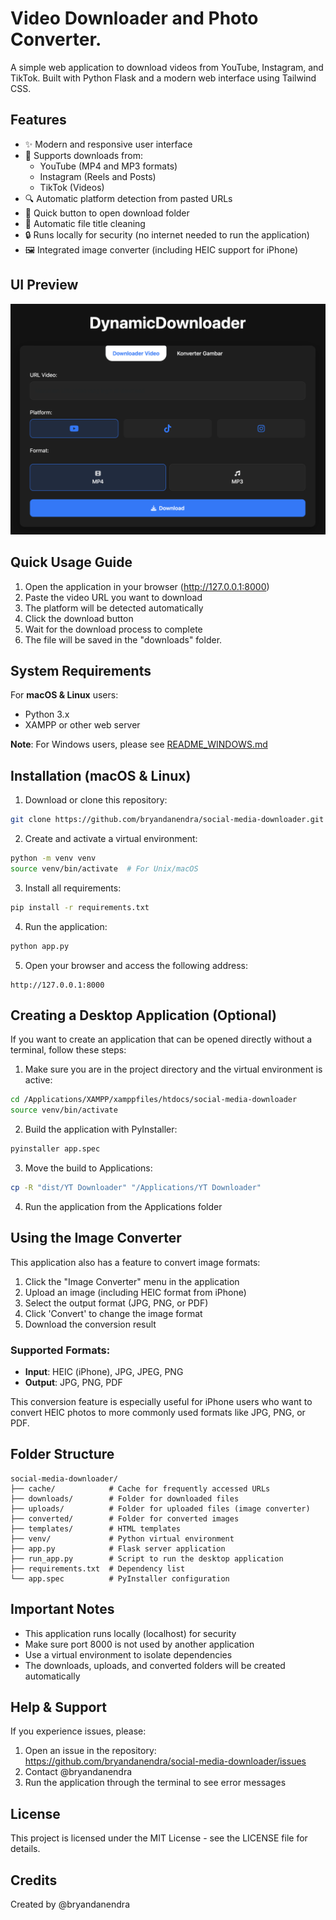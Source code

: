 # Video Downloader and Photo Converter.

A simple web application to download videos from YouTube, Instagram, and TikTok. Built with Python Flask and a modern web interface using Tailwind CSS.

## Features

- ✨ Modern and responsive user interface
- 🎥 Supports downloads from:
  - YouTube (MP4 and MP3 formats)
  - Instagram (Reels and Posts)
  - TikTok (Videos)
- 🔍 Automatic platform detection from pasted URLs
- 📁 Quick button to open download folder
- 🎯 Automatic file title cleaning
- 🔒 Runs locally for security (no internet needed to run the application)
- 🖼️ Integrated image converter (including HEIC support for iPhone)

## UI Preview

![App UI Preview](UI.png)

## Quick Usage Guide

1. Open the application in your browser (http://127.0.0.1:8000)
2. Paste the video URL you want to download
3. The platform will be detected automatically
4. Click the download button
5. Wait for the download process to complete
6. The file will be saved in the "downloads" folder.

## System Requirements

For **macOS & Linux** users:
- Python 3.x
- XAMPP or other web server

**Note**: For Windows users, please see [README_WINDOWS.md](README_WINDOWS.md)

## Installation (macOS & Linux)

1. Download or clone this repository:
```bash
git clone https://github.com/bryandanendra/social-media-downloader.git
```

2. Create and activate a virtual environment:
```bash
python -m venv venv
source venv/bin/activate  # For Unix/macOS
```

3. Install all requirements:
```bash
pip install -r requirements.txt
```

4. Run the application:
```bash
python app.py
```

5. Open your browser and access the following address:
```
http://127.0.0.1:8000
```

## Creating a Desktop Application (Optional)

If you want to create an application that can be opened directly without a terminal, follow these steps:

1. Make sure you are in the project directory and the virtual environment is active:
```bash
cd /Applications/XAMPP/xamppfiles/htdocs/social-media-downloader
source venv/bin/activate
```

2. Build the application with PyInstaller:
```bash
pyinstaller app.spec
```

3. Move the build to Applications:
```bash
cp -R "dist/YT Downloader" "/Applications/YT Downloader"
```

4. Run the application from the Applications folder

## Using the Image Converter

This application also has a feature to convert image formats:
1. Click the "Image Converter" menu in the application
2. Upload an image (including HEIC format from iPhone)
3. Select the output format (JPG, PNG, or PDF)
4. Click 'Convert' to change the image format
5. Download the conversion result

### Supported Formats:
- **Input**: HEIC (iPhone), JPG, JPEG, PNG
- **Output**: JPG, PNG, PDF

This conversion feature is especially useful for iPhone users who want to convert HEIC photos to more commonly used formats like JPG, PNG, or PDF.

## Folder Structure

```
social-media-downloader/
├── cache/            # Cache for frequently accessed URLs
├── downloads/        # Folder for downloaded files
├── uploads/          # Folder for uploaded files (image converter)
├── converted/        # Folder for converted images
├── templates/        # HTML templates
├── venv/             # Python virtual environment
├── app.py            # Flask server application
├── run_app.py        # Script to run the desktop application
├── requirements.txt  # Dependency list
└── app.spec          # PyInstaller configuration
```

## Important Notes

- This application runs locally (localhost) for security
- Make sure port 8000 is not used by another application
- Use a virtual environment to isolate dependencies
- The downloads, uploads, and converted folders will be created automatically

## Help & Support

If you experience issues, please:
1. Open an issue in the repository: https://github.com/bryandanendra/social-media-downloader/issues
2. Contact @bryandanendra
3. Run the application through the terminal to see error messages

## License

This project is licensed under the MIT License - see the LICENSE file for details.

## Credits

Created by @bryandanendra 